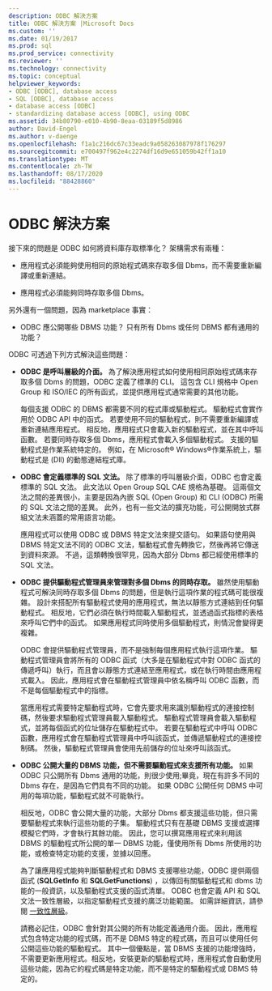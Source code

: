 ```yaml
---
description: ODBC 解決方案
title: ODBC 解決方案 |Microsoft Docs
ms.custom: ''
ms.date: 01/19/2017
ms.prod: sql
ms.prod_service: connectivity
ms.reviewer: ''
ms.technology: connectivity
ms.topic: conceptual
helpviewer_keywords:
- ODBC [ODBC], database access
- SQL [ODBC], database access
- database access [ODBC]
- standardizing database access [ODBC], using ODBC
ms.assetid: 34b80790-e010-4b90-8eaa-03189f5d8986
author: David-Engel
ms.author: v-daenge
ms.openlocfilehash: f1a1c216dc67c33eadc9a058263087978f176297
ms.sourcegitcommit: e700497f962e4c2274df16d9e651059b42ff1a10
ms.translationtype: MT
ms.contentlocale: zh-TW
ms.lasthandoff: 08/17/2020
ms.locfileid: "88428860"
---
```

# <a name="the-odbc-solution"></a>ODBC 解決方案
接下來的問題是 ODBC 如何將資料庫存取標準化？ 架構需求有兩種：  
  
-   應用程式必須能夠使用相同的原始程式碼來存取多個 Dbms，而不需要重新編譯或重新連結。  
  
-   應用程式必須能夠同時存取多個 Dbms。  
  
 另外還有一個問題，因為 marketplace 事實：  
  
-   ODBC 應公開哪些 DBMS 功能？ 只有所有 Dbms 或任何 DBMS 都有通用的功能？  
  
 ODBC 可透過下列方式解決這些問題：  
  
-   **ODBC 是呼叫層級的介面。** 為了解決應用程式如何使用相同原始程式碼來存取多個 Dbms 的問題，ODBC 定義了標準的 CLI。 這包含 CLI 規格中 Open Group 和 ISO/IEC 的所有函式，並提供應用程式通常需要的其他功能。  
  
     每個支援 ODBC 的 DBMS 都需要不同的程式庫或驅動程式。 驅動程式會實作用於 ODBC API 中的函式。 若要使用不同的驅動程式，則不需要重新編譯或重新連結應用程式。 相反地，應用程式只會載入新的驅動程式，並在其中呼叫函數。 若要同時存取多個 Dbms，應用程式會載入多個驅動程式。 支援的驅動程式是作業系統特定的。 例如，在 Microsoft® Windows®作業系統上，驅動程式是 (Dll) 的動態連結程式庫。  
  
-   **ODBC 會定義標準的 SQL 文法。** 除了標準的呼叫層級介面，ODBC 也會定義標準的 SQL 文法。 此文法以 Open Group SQL CAE 規格為基礎。 這兩個文法之間的差異很小，主要是因為內嵌 SQL (Open Group) 和 CLI (ODBC) 所需的 SQL 文法之間的差異。 此外，也有一些文法的擴充功能，可公開開放式群組文法未涵蓋的常用語言功能。  
  
     應用程式可以使用 ODBC 或 DBMS 特定文法來提交語句。 如果語句使用與 DBMS 特定文法不同的 ODBC 文法，驅動程式會先轉換它，然後再將它傳送到資料來源。 不過，這類轉換很罕見，因為大部分 Dbms 都已經使用標準的 SQL 文法。  
  
-   **ODBC 提供驅動程式管理員來管理對多個 Dbms 的同時存取。** 雖然使用驅動程式可解決同時存取多個 Dbms 的問題，但是執行這項作業的程式碼可能很複雜。 設計來搭配所有驅動程式使用的應用程式，無法以靜態方式連結到任何驅動程式。 相反地，它們必須在執行時間載入驅動程式，並透過函式指標的表格來呼叫它們中的函式。 如果應用程式同時使用多個驅動程式，則情況會變得更複雜。  
  
     ODBC 會提供驅動程式管理員，而不是強制每個應用程式執行這項作業。 驅動程式管理員會將所有的 ODBC 函式（大多是在驅動程式中對 ODBC 函式的傳遞呼叫）執行，而且會以靜態方式連結至應用程式，或在執行時間由應用程式載入。 因此，應用程式會在驅動程式管理員中依名稱呼叫 ODBC 函數，而不是每個驅動程式中的指標。  
  
     當應用程式需要特定驅動程式時，它會先要求用來識別驅動程式的連接控制碼，然後要求驅動程式管理員載入驅動程式。 驅動程式管理員會載入驅動程式，並將每個函式的位址儲存在驅動程式中。 若要在驅動程式中呼叫 ODBC 函數，應用程式會在驅動程式管理員中呼叫該函式，並傳遞驅動程式的連接控制碼。 然後，驅動程式管理員會使用先前儲存的位址來呼叫該函式。  
  
-   **ODBC 公開大量的 DBMS 功能，但不需要驅動程式來支援所有功能。** 如果 ODBC 只公開所有 Dbms 通用的功能，則很少使用;畢竟，現在有許多不同的 Dbms 存在，是因為它們具有不同的功能。 如果 ODBC 公開任何 DBMS 中可用的每項功能，驅動程式就不可能執行。  
  
     相反地，ODBC 會公開大量的功能，大部分 Dbms 都支援這些功能，但只需要驅動程式來執行這些功能的子集。 驅動程式只有在基礎 DBMS 支援或選擇模擬它們時，才會執行其餘功能。 因此，您可以撰寫應用程式來利用該 DBMS 的驅動程式所公開的單一 DBMS 功能，僅使用所有 Dbms 所使用的功能，或檢查特定功能的支援，並據以回應。  
  
     為了讓應用程式能夠判斷驅動程式和 DBMS 支援哪些功能，ODBC 提供兩個函式 (**SQLGetInfo** 和 **SQLGetFunctions**) ，以傳回有關驅動程式和 dbms 功能的一般資訊，以及驅動程式支援的函式清單。 ODBC 也會定義 API 和 SQL 文法一致性層級，以指定驅動程式支援的廣泛功能範圍。 如需詳細資訊，請參閱 [一致性層級](../../odbc/reference/develop-app/conformance-levels.md)。  
  
     請務必記住，ODBC 會針對其公開的所有功能定義通用介面。 因此，應用程式包含特定功能的程式碼，而不是 DBMS 特定的程式碼，而且可以使用任何公開這些功能的驅動程式。 其中一個優點是，當 DBMS 支援的功能增強時，不需要更新應用程式。相反地，安裝更新的驅動程式時，應用程式會自動使用這些功能，因為它的程式碼是特定功能，而不是特定的驅動程式或 DBMS 特定的。
